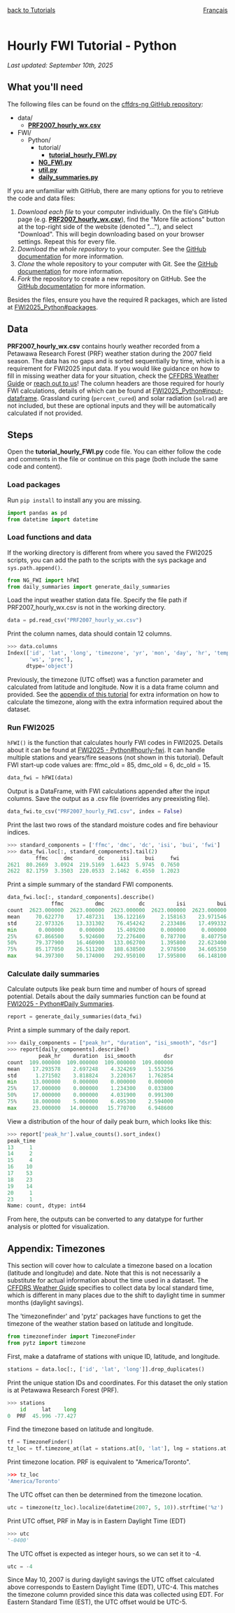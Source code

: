 <a href="../../tutorials#hourly-fwi" target="_self" style="float: left;"> back to Tutorials </a>
<a href="https://cffdrs.github.io/website_fr/tutoriels/IFM_horaire_python" target="_self" style="float: right;"> Français </a>
<br>
<br>

# Hourly FWI Tutorial - Python
*Last updated: September 10th, 2025*

## What you'll need

The following files can be found on the [cffdrs-ng GitHub repository](https://github.com/nrcan-cfs-fire/cffdrs-ng/tree/main):  

- data/
    - [**PRF2007_hourly_wx.csv**](https://github.com/nrcan-cfs-fire/cffdrs-ng/blob/main/data/PRF2007_hourly_wx.csv)
- FWI/
    - Python/
        - tutorial/
            - [**tutorial_hourly_FWI.py**](https://github.com/nrcan-cfs-fire/cffdrs-ng/blob/main/FWI/Python/tutorial/tutorial_hourly_FWI.py)
        - [**NG_FWI.py**](https://github.com/nrcan-cfs-fire/cffdrs-ng/blob/main/FWI/Python/NG_FWI.py)
        - [**util.py**](https://github.com/nrcan-cfs-fire/cffdrs-ng/blob/main/FWI/Python/util.py)
        - [**daily_summaries.py**](https://github.com/nrcan-cfs-fire/cffdrs-ng/blob/main/FWI/Python/daily_summaries.py)

If you are unfamiliar with GitHub, there are many options for you to retrieve the code and data files:

1. *Download each file* to your computer individually. On the file's GitHub page (e.g. [**PRF2007_hourly_wx.csv**](https://github.com/nrcan-cfs-fire/cffdrs-ng/blob/main/data/PRF2007_hourly_wx.csv)), find the "More file actions" button at the top-right side of the website (denoted "..."), and select "Download". This will begin downloading based on your browser settings. Repeat this for every file.
2. *Download the whole repository* to your computer. See the [GitHub documentation](https://docs.github.com/en/get-started/start-your-journey/downloading-files-from-github) for more information.
3. *Clone* the whole repository to your computer with Git. See the [GitHub documentation](https://docs.github.com/en/get-started/start-your-journey/downloading-files-from-github) for more information.
4. *Fork* the repository to create a new repository on GitHub. See the [GitHub documentation](https://docs.github.com/en/get-started/start-your-journey/downloading-files-from-github) for more information.

Besides the files, ensure you have the required R packages, which are listed at <a href="../../code/FWI2025_Python#packages" target="_self">FWI2025_Python#packages</a>.

## Data
**PRF2007_hourly_wx.csv** contains hourly weather recorded from a Petawawa Research Forest (PRF) weather station during the 2007 field season. The data has no gaps and is sorted sequentially by time, which is a requirement for FWI2025 input data. If you would like guidance on how to fill in missing weather data for your situation, check the [CFFDRS Weather Guide](https://ostrnrcan-dostrncan.canada.ca/handle/1845/219568) or [reach out to us](../../contact)! The column headers are those required for hourly FWI calculations, details of which can be found at <a href="../../code/FWI2025_Python#input-dataframe" target="_self">FWI2025_Python#input-dataframe</a>. Grassland curing (`percent_cured`) and solar radiation (`solrad`) are not included, but these are optional inputs and they will be automatically calculated if not provided.


## Steps
Open the **tutorial_hourly_FWI.py** code file. You can either follow the code and comments in the file or continue on this page (both include the same code and content).

### Load packages
Run `pip install` to install any you are missing.
```py
import pandas as pd
from datetime import datetime
```

### Load functions and data
If the working directory is different from where you saved the FWI2025 scripts, you can add the path to the scripts with the sys package and `sys.path.append()`.
```py
from NG_FWI import hFWI
from daily_summaries import generate_daily_summaries
```

Load the input weather station data file. Specify the file path if PRF2007_hourly_wx.csv is not in the working directory.
```py
data = pd.read_csv("PRF2007_hourly_wx.csv")
```

Print the column names, data should contain 12 columns.

```py
>>> data.columns
Index(['id', 'lat', 'long', 'timezone', 'yr', 'mon', 'day', 'hr', 'temp', 'rh', 
       'ws', 'prec'],
      dtype='object')
```

Previously, the timezone (UTC offset) was a function parameter and calculated from latitude and longitude. Now it is a data frame column and provided. See the <a href="#appendix-timezones" target="_self">appendix of this tutorial</a> for extra information on how to calculate the timezone, along with the extra information required about the dataset.

### Run FWI2025
`hFWI()` is the function that calculates hourly FWI codes in FWI2025. Details about it can be found at <a href="../../code/FWI2025_Python/#hourly-fwi" target="_self">FWI2025 - Python#hourly-fwi</a>. It can handle multiple stations and years/fire seasons (not shown in this tutorial). Default FWI start-up code values are: ffmc_old = 85, dmc_old = 6, dc_old = 15.
```py
data_fwi = hFWI(data)
```

Output is a DataFrame, with FWI calculations appended after the input columns. Save the output as a .csv file (overrides any preexisting file).
```py
data_fwi.to_csv("PRF2007_hourly_FWI.csv", index = False)
```

Print the last two rows of the standard moisture codes and fire behaviour indices.

```py
>>> standard_components = ['ffmc', 'dmc', 'dc', 'isi', 'bui', 'fwi']
>>> data_fwi.loc[:, standard_components].tail(2)
         ffmc     dmc        dc     isi     bui     fwi
2621  80.2669  3.0924  219.5169  1.6423  5.9745  0.7650
2622  82.1759  3.3503  220.0533  2.1462  6.4550  1.2023
```

Print a simple summary of the standard FWI components.

```py
data_fwi.loc[:, standard_components].describe()
              ffmc          dmc           dc          isi          bui          fwi
count  2623.000000  2623.000000  2623.000000  2623.000000  2623.000000  2623.000000
mean     70.622770    17.487231   136.122169     2.158163    23.971546     3.877128
std      22.973326    13.331302    76.454242     2.233486    17.499332     4.438263
min       0.000000     0.000000    15.409200     0.000000     0.000000     0.000000
25%      67.866500     5.924600    72.276400     0.787700     8.407750     0.422050
50%      79.377900    16.460900   133.062700     1.395800    22.623400     2.407500
75%      85.177050    26.511200   188.638500     2.978500    34.605350     5.929900
max      94.397300    50.174000   292.950100    17.595800    66.148100    25.135200
```

### Calculate daily summaries
Calculate outputs like peak burn time and number of hours of spread potential. Details about the daily summaries function can be found at 
<a href="../../code/FWI2025_Python/#daily-summaries" target="_self">FWI2025 - Python#Daily Summaries</a>.

```py
report = generate_daily_summaries(data_fwi)
```

Print a simple summary of the daily report.
```py
>>> daily_components = ["peak_hr", "duration", "isi_smooth", "dsr"]
>>> report[daily_components].describe()
          peak_hr    duration  isi_smooth         dsr
count  109.000000  109.000000  109.000000  109.000000
mean    17.293578    2.697248    4.324269    1.553256
std      1.271502    3.818824    3.220367    1.762854
min     13.000000    0.000000    0.000000    0.000000
25%     17.000000    0.000000    1.234300    0.033800
50%     17.000000    0.000000    4.031900    0.991300
75%     18.000000    5.000000    6.495300    2.594000
max     23.000000   14.000000   15.770700    6.948600
```

View a distribution of the hour of daily peak burn, which looks like this:

```py
>>> report['peak_hr'].value_counts().sort_index()
peak_time
13     1
14     2
15     4
16    10
17    53
18    23
19    14
20     1
23     1
Name: count, dtype: int64
```

From here, the outputs can be converted to any datatype for further analysis or plotted for visualization.

## Appendix: Timezones
This section will cover how to calculate a timezone based on a location (latitude and longitude) and date. Note that this is not necessarily a substitute for actual information about the time used in a dataset. The [CFFDRS Weather Guide](https://ostrnrcan-dostrncan.canada.ca/handle/1845/219568) specifies to collect data by local standard time, which is different in many places due to the shift to daylight time in summer months (daylight savings).

The 'timezonefinder' and 'pytz' packages have functions to get the timezone of the weather station based on latitude and longitude.
```py
from timezonefinder import TimezoneFinder
from pytz import timezone
```

First, make a dataframe of stations with unique ID, latitude, and longitude.
```py
stations = data.loc[:, ['id', 'lat', 'long']].drop_duplicates()
```

Print the unique station IDs and coordinates. For this dataset the only station is at Petawawa Research Forest (PRF).
```py
>>> stations
    id     lat    long
0  PRF  45.996 -77.427
```

Find the timezone based on latitude and longitude.
```py
tf = TimezoneFinder()
tz_loc = tf.timezone_at(lat = stations.at[0, 'lat'], lng = stations.at[0, 'long'])
```

Print timezone location. PRF is equivalent to "America/Toronto".
```r
>>> tz_loc
'America/Toronto'
```

The UTC offset can then be determined from the timezone location.
```py
utc = timezone(tz_loc).localize(datetime(2007, 5, 10)).strftime('%z')
```

Print UTC offset, PRF in May is in Eastern Daylight Time (EDT)
```py
>>> utc
'-0400'
```

The UTC offset is expected as integer hours, so we can set it to -4.
```py
utc = -4
```

Since May 10, 2007 is during daylight savings the UTC offset calculated above corresponds to Eastern Daylight Time (EDT), UTC-4. This matches the timezone column provided since this data was collected using EDT. For Eastern Standard Time (EST), the UTC offset would be UTC-5.
